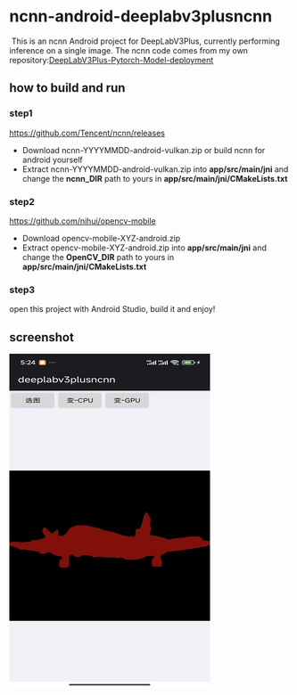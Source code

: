 # ncnn-android-deeplabv3plusncnn

​	This is an ncnn Android project for DeepLabV3Plus, currently performing inference on a single image. The ncnn code comes from my own repository:[DeepLabV3Plus-Pytorch-Model-deployment](https://github.com/gaoxumustwin/DeepLabV3Plus-Pytorch-Model-deployment)

## how to build and run
### step1

https://github.com/Tencent/ncnn/releases

* Download ncnn-YYYYMMDD-android-vulkan.zip or build ncnn for android yourself
* Extract ncnn-YYYYMMDD-android-vulkan.zip into **app/src/main/jni** and change the **ncnn_DIR** path to yours in **app/src/main/jni/CMakeLists.txt**

### step2

https://github.com/nihui/opencv-mobile

* Download opencv-mobile-XYZ-android.zip
* Extract opencv-mobile-XYZ-android.zip into **app/src/main/jni** and change the **OpenCV_DIR** path to yours in **app/src/main/jni/CMakeLists.txt**

### step3
open this project with Android Studio, build it and enjoy!

## screenshot
![](screenshot.jpg)

